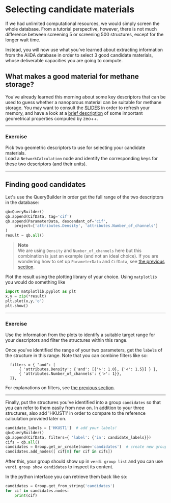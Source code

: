# Selecting candidate materials

If we had unlimited computational resources, we would simply screen the whole
database.
From a tutorial perspective, however, there is not much difference between
screening 5 or screening 500 structures, except for the longer wait time.

Instead, you will now use what you've learned about extracting information from
the AiiDA database in order to select 3 good candidate materials, whose deliverable
capacities you are going to compute.

## What makes a good material for methane storage?

You've already learned this morning about some key descriptors that can be used to guess whether a nanoporous material can be suitable for methane storage.
You may want to consult the 
[SLIDES](https://docs.google.com/presentation/d/1F_bczGaH8n3CSR6rFoP3z8d6rPbRY1B7t_YuiaO0qgw/edit?usp=sharing)
in order to refresh your memory,
and have a look at a [brief description](../theoretical/geometric-properties) of some important geometrical properties computed by zeo++.

---
### Exercise

Pick two geometric descriptors to use for selecting your candidate materials.  
Load a `NetworkCalculation` node and identify the corresponding keys for these two descriptors (and their units).

---

## Finding good candidates

Let's use the QueryBuilder in order get the full range of the two descriptors in the database:

```python
qb=QueryBuilder()
qb.append(CifData, tag='cif')
qb.append(ParameterData, descendant_of='cif',
    project=['attributes.Density', 'attributes.Number_of_channels']
)
result = qb.all()
```
> **Note**  
> We are using `Density` and `Number_of_channels` here but this combination
> is just an example (and not an ideal choice).
> If you are wondering how to set up `ParameterData` and `CifData`, see
> [the previous section](queries#the-aiida-querybuilder).

Plot the result using the plotting library of your choice.
Using `matplotlib` you would do something like

```python
import matplotlib.pyplot as plt
x,y = zip(*result)
plt.plot(x,y,'o')
plt.show()
```

---
### Exercise

Use the information from the plots to identify a suitable target range for your
descriptors and filter the  structures within this range.


Once you've identified the range of your two parameters,
get the `label`s of the structure in this range.
Note that you can combine filters like so:
```
  filters = { "and": [
      { 'attributes.Density': {'and': [{'>': 1.0}, {'<': 1.5}] } },
      { 'attributes.Number_of_channels': {'>': 1}},
  ]},
```

For explanations on filters, see [the previous section](queries#filters).

---

Finally, put the structures you've identified into a group `candidates` 
so that you can refer to them easily from now on.
In addition to your three structures, also add 'HKUST1' in order to compare
to the reference calculation provided later on.

```python
candidate_labels = ['HKUST1']  # add your labels!
qb=QueryBuilder()
qb.append(CifData, filters={ 'label': {'in': candidate_labels}})
cifs = qb.all()
candidates = Group.get_or_create(name='candidates')  # create new group 
candidates.add_nodes([ cif[0] for cif in cifs])
```
After this, your group should show up in `verdi group list` 
and you can use `verdi group show candidates` to inspect its content.

In the python interface you can retrieve them back like so:
```python
candidates = Group.get_from_string('candidates')
for cif in candidates.nodes:
    print(cif)
```

